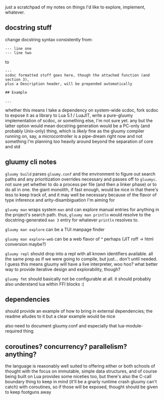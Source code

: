 just a scratchpad of my notes on things I'd like to explore, implement, whatever.


## docstring stuff

change docstring syntax consistently from:

```
--- line one
--- line two
```

to

```
---
scdoc formatted stuff goes here, though the attached function (and section 3),
plus a Description header, will be prepended automatically

## Example

...

```

whether this means I take a dependency on system-wide scdoc, fork scdoc to
expose it as a library to Lua 5.1 / LuaJIT, write a pure-gluumy implementation
of scdoc, or something else, I'm not sure yet. any but the latter option would
mean docstring generation would be a PC-only (and probably Unix-only) thing,
which is _likely_ fine as the gluumy compiler running on, say, a
microcontroller is a pipe-dream right now and not something I'm planning _too_
heavily around beyond the separation of core and std

## gluumy cli notes

`gluumy build` parses `gluumy.conf` and the environment to figure out search
paths and any prioritization overrides necessary and passes off to `gluumyc`.
not sure yet whether to do a process per file (and then a linker phase) or to
do all in one. the giant monolith, if fast enough, would be nice in that
there's less to keep track of, and it may well be necessary because of the
flavor of type inference and arity-disambiguation I'm aiming for

`gluumy man` wraps system `man` and can explore manual entries for anything in
the project's search path. thus, `gluumy man println` would resolve to the
docstring-generated `man 3` entry for whatever `println` resolves to.

`gluumy man explore` can be a TUI manpage finder

`gluumy man explore-web` can be a web flavor of ^ perhaps (JIT roff -> html
conversion maybe?)

`gluumy repl` should drop into a repl with all known identifiers available. all
the same prep as if we were going to compile, but just... don't until needed. I
guess this means gluumy will have a live interpreter, woo hoo? what better way
to provide iterative design and explorability, though?

`gluumy fmt` should basically not be configurable at all. it should probably
also understand lua within FFI blocks :(

## dependencies

should provide an example of how to bring in external dependencies; the readme
alludes to it but a clear example would be nice

also need to document gluumy.conf and especially that lua-module-required thing

## coroutines? concurrency? parallelism? anything?

the language is reasonably well suited to offering either or both schools of
thought with the focus on immutable, simple data structures, and of course
being built on Lua provides some niceties too, but there's also the C-call
boundary thing to keep in mind (it'll be a gnarly runtime crash gluumy can't
catch) with coroutines, so if those will be exposed, thought should be given to
keep footguns away
